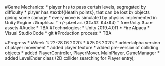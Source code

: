 #Game Mechanics:
    * player has to pass certain levels, segregated by difficulty
    * player has \textbf{Heatlh points}, that can be lost by objects giving some damage
    * every move is simulated by physics implemented in Unity Engine
#Graphics:
    * +/- pixel art (32x32, 64x64)
    * free Unity Store assets
#Audio:
    * TBA
#Technologies:
    * Unity 2019.4.0f1
    * Fire Alpaca
    * Visual Studio Code
    * git
#Production process:
    * TBA
    
#Progress
    * #Week 1: 22-28.06.2020:
            * #25.06.2020:
                    * added alpha version of player movement
                    * added player texture
                    * added pre-version of colliding objects
                    * added PlayerController, PlayerMover, MainPlayer, GameManager
                    * added LevelEnder class (2D collider searching for Player entry);

